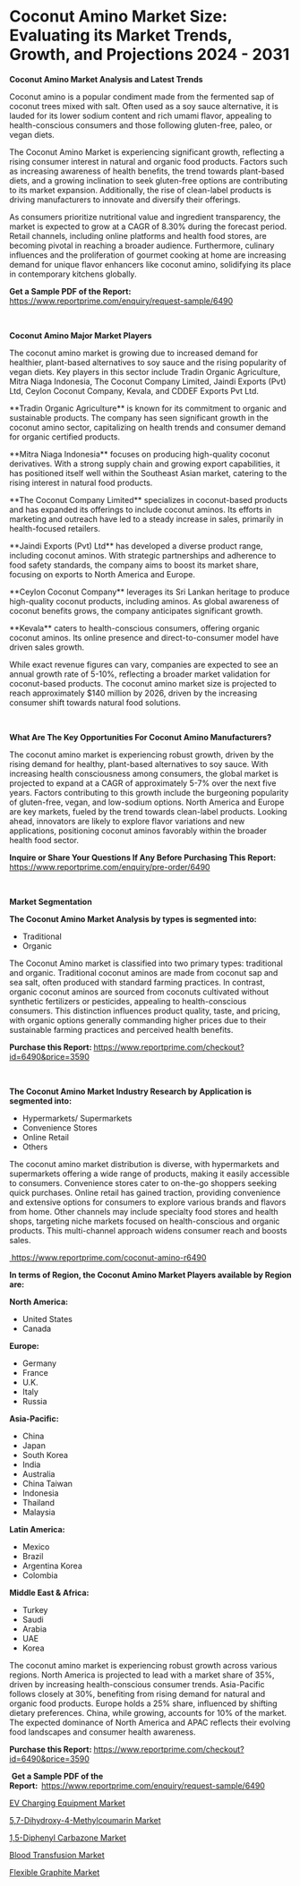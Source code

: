 <p><h1>Coconut Amino Market Size: Evaluating its Market Trends, Growth, and Projections 2024 - 2031</h1></p><p><strong>Coconut Amino Market Analysis and Latest Trends</strong></p>
<p><p>Coconut amino is a popular condiment made from the fermented sap of coconut trees mixed with salt. Often used as a soy sauce alternative, it is lauded for its lower sodium content and rich umami flavor, appealing to health-conscious consumers and those following gluten-free, paleo, or vegan diets.</p><p>The Coconut Amino Market is experiencing significant growth, reflecting a rising consumer interest in natural and organic food products. Factors such as increasing awareness of health benefits, the trend towards plant-based diets, and a growing inclination to seek gluten-free options are contributing to its market expansion. Additionally, the rise of clean-label products is driving manufacturers to innovate and diversify their offerings.</p><p>As consumers prioritize nutritional value and ingredient transparency, the market is expected to grow at a CAGR of 8.30% during the forecast period. Retail channels, including online platforms and health food stores, are becoming pivotal in reaching a broader audience. Furthermore, culinary influences and the proliferation of gourmet cooking at home are increasing demand for unique flavor enhancers like coconut amino, solidifying its place in contemporary kitchens globally.</p></p>
<p><strong>Get a Sample PDF of the Report:&nbsp;</strong> <a href="https://www.reportprime.com/enquiry/request-sample/6490">https://www.reportprime.com/enquiry/request-sample/6490</a></p>
<p>&nbsp;</p>
<p><strong>Coconut Amino Major Market Players</strong></p>
<p><p>The coconut amino market is growing due to increased demand for healthier, plant-based alternatives to soy sauce and the rising popularity of vegan diets. Key players in this sector include Tradin Organic Agriculture, Mitra Niaga Indonesia, The Coconut Company Limited, Jaindi Exports (Pvt) Ltd, Ceylon Coconut Company, Kevala, and CDDEF Exports Pvt Ltd.</p><p>**Tradin Organic Agriculture** is known for its commitment to organic and sustainable products. The company has seen significant growth in the coconut amino sector, capitalizing on health trends and consumer demand for organic certified products.</p><p>**Mitra Niaga Indonesia** focuses on producing high-quality coconut derivatives. With a strong supply chain and growing export capabilities, it has positioned itself well within the Southeast Asian market, catering to the rising interest in natural food products.</p><p>**The Coconut Company Limited** specializes in coconut-based products and has expanded its offerings to include coconut aminos. Its efforts in marketing and outreach have led to a steady increase in sales, primarily in health-focused retailers.</p><p>**Jaindi Exports (Pvt) Ltd** has developed a diverse product range, including coconut aminos. With strategic partnerships and adherence to food safety standards, the company aims to boost its market share, focusing on exports to North America and Europe.</p><p>**Ceylon Coconut Company** leverages its Sri Lankan heritage to produce high-quality coconut products, including aminos. As global awareness of coconut benefits grows, the company anticipates significant growth.</p><p>**Kevala** caters to health-conscious consumers, offering organic coconut aminos. Its online presence and direct-to-consumer model have driven sales growth.</p><p>While exact revenue figures can vary, companies are expected to see an annual growth rate of 5-10%, reflecting a broader market validation for coconut-based products. The coconut amino market size is projected to reach approximately $140 million by 2026, driven by the increasing consumer shift towards natural food solutions.</p></p>
<p>&nbsp;</p>
<p><strong>What Are The Key Opportunities For Coconut Amino Manufacturers?</strong></p>
<p><p>The coconut amino market is experiencing robust growth, driven by the rising demand for healthy, plant-based alternatives to soy sauce. With increasing health consciousness among consumers, the global market is projected to expand at a CAGR of approximately 5-7% over the next five years. Factors contributing to this growth include the burgeoning popularity of gluten-free, vegan, and low-sodium options. North America and Europe are key markets, fueled by the trend towards clean-label products. Looking ahead, innovators are likely to explore flavor variations and new applications, positioning coconut aminos favorably within the broader health food sector.</p></p>
<p><strong>Inquire or Share Your Questions If Any Before Purchasing This Report:</strong> <a href="https://www.reportprime.com/enquiry/pre-order/6490">https://www.reportprime.com/enquiry/pre-order/6490</a></p>
<p>&nbsp;</p>
<p><strong>Market Segmentation</strong></p>
<p><strong>The Coconut Amino Market Analysis by types is segmented into:</strong></p>
<p><ul><li>Traditional</li><li>Organic</li></ul></p>
<p><p>The Coconut Amino market is classified into two primary types: traditional and organic. Traditional coconut aminos are made from coconut sap and sea salt, often produced with standard farming practices. In contrast, organic coconut aminos are sourced from coconuts cultivated without synthetic fertilizers or pesticides, appealing to health-conscious consumers. This distinction influences product quality, taste, and pricing, with organic options generally commanding higher prices due to their sustainable farming practices and perceived health benefits.</p></p>
<p><strong>Purchase this Report:&nbsp;</strong><a href="https://www.reportprime.com/checkout?id=6490&price=3590">https://www.reportprime.com/checkout?id=6490&price=3590</a></p>
<p>&nbsp;</p>
<p><strong>The Coconut Amino Market Industry Research by Application is segmented into:</strong></p>
<p><ul><li>Hypermarkets/ Supermarkets</li><li>Convenience Stores</li><li>Online Retail</li><li>Others</li></ul></p>
<p><p>The coconut amino market distribution is diverse, with hypermarkets and supermarkets offering a wide range of products, making it easily accessible to consumers. Convenience stores cater to on-the-go shoppers seeking quick purchases. Online retail has gained traction, providing convenience and extensive options for consumers to explore various brands and flavors from home. Other channels may include specialty food stores and health shops, targeting niche markets focused on health-conscious and organic products. This multi-channel approach widens consumer reach and boosts sales.</p></p>
<p><a href="https://www.reportprime.com/coconut-amino-r6490">&nbsp;https://www.reportprime.com/coconut-amino-r6490</a></p>
<p><strong>In terms of Region, the Coconut Amino Market Players available by Region are:</strong></p>
<p>
    <p> <strong> North America: </strong>
        <ul>
            <li>United States</li>
            <li>Canada</li>
        </ul>
        </p> 
    <p> <strong> Europe: </strong>
        <ul>
            <li>Germany</li>
            <li>France</li>
            <li>U.K.</li>
            <li>Italy</li>
            <li>Russia</li>
        </ul>
        </p> 
    <p> <strong> Asia-Pacific: </strong>
        <ul>
            <li>China</li>
            <li>Japan</li>
            <li>South Korea</li>
            <li>India</li>
            <li>Australia</li>
            <li>China Taiwan</li>
            <li>Indonesia</li>
            <li>Thailand</li>
            <li>Malaysia</li>
        </ul>
        </p> 
    <p> <strong> Latin America: </strong>
        <ul>
            <li>Mexico</li>
            <li>Brazil</li>
            <li>Argentina Korea</li>
            <li>Colombia</li>
        </ul>
        </p> 
    <p> <strong> Middle East & Africa: </strong>
        <ul>
            <li>Turkey</li>
            <li>Saudi</li>
            <li>Arabia</li>
            <li>UAE</li>
            <li>Korea</li>
        </ul>
    </p>
    </p>
<p><p>The coconut amino market is experiencing robust growth across various regions. North America is projected to lead with a market share of 35%, driven by increasing health-conscious consumer trends. Asia-Pacific follows closely at 30%, benefiting from rising demand for natural and organic food products. Europe holds a 25% share, influenced by shifting dietary preferences. China, while growing, accounts for 10% of the market. The expected dominance of North America and APAC reflects their evolving food landscapes and consumer health awareness.</p></p>
<p><strong>Purchase this Report: </strong><a href="https://www.reportprime.com/checkout?id=6490&price=3590">https://www.reportprime.com/checkout?id=6490&price=3590</a></p>
<p>&nbsp;<strong>Get a Sample PDF of the Report:&nbsp;&nbsp;</strong><a href="https://www.reportprime.com/enquiry/request-sample/6490">https://www.reportprime.com/enquiry/request-sample/6490</a></p>
<p><strong></strong></p>
<p><p><a href="https://www.linkedin.com/pulse/ev-charging-equipment-market-size-share-analysis-growth-mc7pe?trackingId=Tv%2FaAnQBTdWmp%2F0%2BU6gBjw%3D%3D">EV Charging Equipment Market</a></p><p><a href="https://issuu.com/reportprime-2/docs/57-dihydroxy-4-methylcoumarin-marke_8072cbcc49eac1">5,7-Dihydroxy-4-Methylcoumarin Market</a></p><p><a href="https://issuu.com/reportprime-2/docs/15-diphenyl-carbazone-market-size-2_4ca28eeacb10fb">1,5-Diphenyl Carbazone Market</a></p><p><a href="https://www.linkedin.com/pulse/what-factors-influence-blood-transfusion-market-coming-years-uoyvf?trackingId=FXxhyC66TlWuhxsn7RVgxw%3D%3D">Blood Transfusion Market</a></p><p><a href="https://medium.com/@alanernser/global-flexible-graphite-industry-analysis-report-flexible-graphite-market-size-share-and-trends-58805adb7ae5">Flexible Graphite Market</a></p></p>
